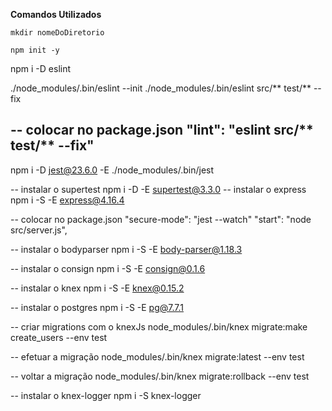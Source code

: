 **Comandos Utilizados**

```mkdir nomeDoDiretorio```

```npm init -y```

npm i -D eslint

./node_modules/.bin/eslint --init
./node_modules/.bin/eslint src/** test/** --fix

-- colocar no package.json
"lint": "eslint src/** test/** --fix"
--
npm i -D jest@23.6.0 -E
./node_modules/.bin/jest

-- instalar o supertest
npm i -D -E supertest@3.3.0
-- instalar o express
npm i -S -E express@4.16.4

-- colocar no package.json
"secure-mode": "jest --watch"
"start": "node src/server.js",

-- instalar o bodyparser
npm i -S -E body-parser@1.18.3

-- instalar o consign
npm i -S -E consign@0.1.6

-- instalar o knex
npm i -S -E knex@0.15.2

-- instalar o postgres
npm i -S -E pg@7.7.1

-- criar migrations com o knexJs
node_modules/.bin/knex migrate:make create_users --env test

-- efetuar a migração
node_modules/.bin/knex migrate:latest --env test

-- voltar a migração
node_modules/.bin/knex migrate:rollback --env test

-- instalar o knex-logger
npm i -S knex-logger
